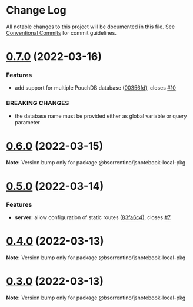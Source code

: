 # Change Log

All notable changes to this project will be documented in this file.
See [Conventional Commits](https://conventionalcommits.org) for commit guidelines.

# [0.7.0](https://github.com/bsorrentino/js-notebook/compare/v0.6.0...v0.7.0) (2022-03-16)


### Features

* add support for multiple PouchDB database ([00356fd](https://github.com/bsorrentino/js-notebook/commit/00356fd7f1f42ad094202fce2cd5f3341d03e2fc)), closes [#10](https://github.com/bsorrentino/js-notebook/issues/10)


### BREAKING CHANGES

* the database name must be provided either as global variable or query parameter





# [0.6.0](https://github.com/bsorrentino/js-notebook/compare/v0.5.2...v0.6.0) (2022-03-15)

**Note:** Version bump only for package @bsorrentino/jsnotebook-local-pkg





# [0.5.0](https://github.com/bsorrentino/js-notebook/compare/v0.4.10...v0.5.0) (2022-03-14)


### Features

* **server:** allow configuration of static routes ([83fa6c4](https://github.com/bsorrentino/js-notebook/commit/83fa6c4c21c38b2321091316790e04cce8677ce1)), closes [#7](https://github.com/bsorrentino/js-notebook/issues/7)





# [0.4.0](https://github.com/bsorrentino/js-notebook/compare/v0.2.3...v0.4.0) (2022-03-13)

**Note:** Version bump only for package @bsorrentino/jsnotebook-local-pkg





# [0.3.0](https://github.com/bsorrentino/js-notebook/compare/v0.2.3...v0.3.0) (2022-03-13)

**Note:** Version bump only for package @bsorrentino/jsnotebook-local-pkg
